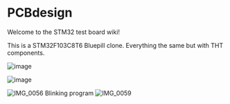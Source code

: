 # PCBdesign
Welcome to the STM32 test board wiki!

This is a STM32F103C8T6 Bluepill clone. Everything the same but with THT components.

![image](https://github.com/czagaadam/PCBdesign/assets/168843740/7f89c070-4dbc-472a-bf7c-9d7e10050b56)

![image](https://github.com/czagaadam/PCBdesign/assets/168843740/89a3dc87-76ab-43d2-817e-734c5d42b8dc)

![IMG_0056](https://github.com/czagaadam/PCBdesign/assets/168843740/e12525b3-cd1d-4414-946b-78702bf3e7ae)
Blinking program
![IMG_0059](https://github.com/czagaadam/PCBdesign/assets/168843740/80beaa98-3b6f-4769-bdc2-bd708e547ad4)
